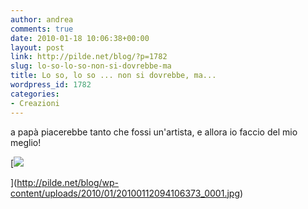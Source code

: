 ```yaml
---
author: andrea
comments: true
date: 2010-01-18 10:06:38+00:00
layout: post
link: http://pilde.net/blog/?p=1782
slug: lo-so-lo-so-non-si-dovrebbe-ma
title: Lo so, lo so ... non si dovrebbe, ma...
wordpress_id: 1782
categories:
- Creazioni
---
```


a papà piacerebbe tanto che fossi un'artista, e allora io faccio del mio meglio!


[![](http://pilde.net/blog/wp-content/uploads/2010/01/20100112094106373_0001-212x300.jpg)


](http://pilde.net/blog/wp-content/uploads/2010/01/20100112094106373_0001.jpg)



